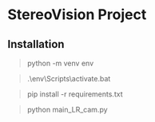 # StereoVision Project
## Installation
> python -m venv env

> .\env\Scripts\activate.bat

> pip install -r requirements.txt

> python main_LR_cam.py
